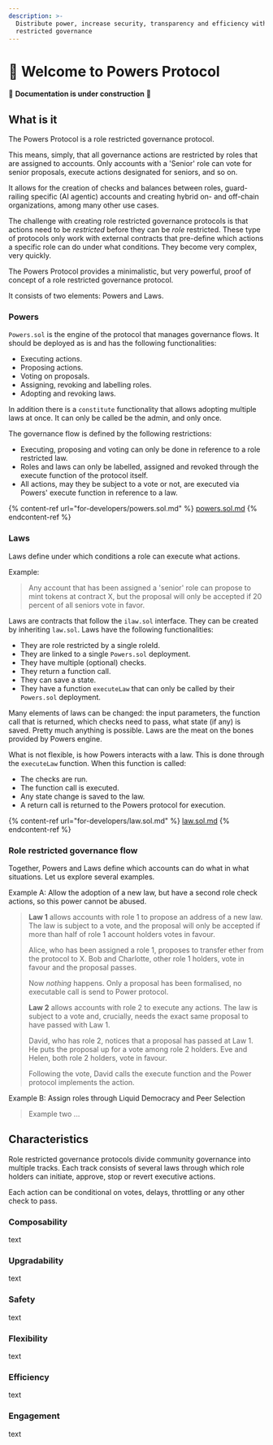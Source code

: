 ```yaml
---
description: >-
  Distribute power, increase security, transparency and efficiency with role
  restricted governance
---
```


# 💪 Welcome to Powers Protocol

🚧 **Documentation is under construction** 🚧

## What is it 

The Powers Protocol is a role restricted governance protocol.

This means, simply, that all governance actions are restricted by roles that are assigned to accounts. Only accounts with a 'Senior' role can vote for senior proposals, execute actions designated for seniors, and so on.

It allows for the creation of checks and balances between roles, guard-railing specific (AI agentic) accounts and creating hybrid on- and off-chain organizations, among many other use cases.

The challenge with creating role restricted governance protocols is that actions need to be _restricted_ before they can be _role_ restricted. These type of protocols only work with external contracts that pre-define which actions a specific role can do under what conditions. They become very complex, very quickly.

The Powers Protocol provides a minimalistic, but very powerful, proof of concept of a role restricted governance protocol.

It consists of two elements: Powers and Laws.

### Powers

`Powers.sol` is the engine of the protocol that manages governance flows. It should be deployed as is and has the following functionalities:

* Executing actions.
* Proposing actions.
* Voting on proposals.
* Assigning, revoking and labelling roles.
* Adopting and revoking laws.

In addition there is a `constitute` functionality that allows adopting multiple laws at once. It can only be called be the admin, and only once.

The governance flow is defined by the following restrictions:

* Executing, proposing and voting can only be done in reference to a role restricted law. 
* Roles and laws can only be labelled, assigned and revoked through the execute function of the protocol itself.
* All actions, may they be subject to a vote or not, are executed via Powers' execute function in reference to a law.

{% content-ref url="for-developers/powers.sol.md" %}
[powers.sol.md](for-developers/powers.sol.md)
{% endcontent-ref %}

### Laws

Laws define under which conditions a role can execute what actions.

Example:

> Any account that has been assigned a 'senior' role can propose to mint tokens at contract X, but the proposal will only be accepted if 20 percent of all seniors vote in favor.

Laws are contracts that follow the `ilaw.sol` interface. They can be created by inheriting `law.sol`. Laws have the following functionalities:

* They are role restricted by a single roleId.
* They are linked to a single `Powers.sol` deployment.
* They have multiple (optional) checks.
* They return a function call.
* They can save a state.
* They have a function `executeLaw` that can only be called by their `Powers.sol` deployment.

Many elements of laws can be changed: the input parameters, the function call that is returned, which checks need to pass, what state (if any) is saved. Pretty much anything is possible. Laws are the meat on the bones provided by Powers engine.

What is not flexible, is how Powers interacts with a law. This is done through the `executeLaw` function. When this function is called:

* The checks are run.
* The function call is executed.
* Any state change is saved to the law.
* A return call is returned to the Powers protocol for execution.

{% content-ref url="for-developers/law.sol.md" %}
[law.sol.md](for-developers/law.sol.md)
{% endcontent-ref %}

### Role restricted governance flow

Together, Powers and Laws define which accounts can do what in what situations. Let us explore several examples.

Example A: Allow the adoption of a new law, but have a second role check actions, so this power cannot be abused.   
> **Law 1** allows accounts with role 1 to propose an address of a new law. The law is subject to a vote, and the proposal will only be accepted if more than half of role 1 account holders votes in favour.
> 
> Alice, who has been assigned a role 1, proposes to transfer ether from the protocol to X. Bob and Charlotte, other role 1 holders, vote in favour and the proposal passes. 
> 
> Now *nothing* happens. Only a proposal has been formalised, no executable call is send to Power protocol. 
>
> **Law 2** allows accounts with role 2 to execute any actions. The law is subject to a vote and, crucially, needs the exact same proposal to have passed with Law 1. 
> 
> David, who has role 2, notices that a proposal has passed at Law 1. He puts the proposal up for a vote among role 2 holders. Eve and Helen, both role 2 holders, vote in favour. 
> 
> Following the vote, David calls the execute function and the Power protocol implements the action.   

Example B: Assign roles through Liquid Democracy and Peer Selection 
> Example two ...


## Characteristics

Role restricted governance protocols divide community governance into multiple tracks. Each track consists of several laws through which role holders can initiate, approve, stop or revert executive actions.

Each action can be conditional on votes, delays, throttling or any other check to pass.

### Composability

text

### Upgradability

text

### Safety

text

### Flexibility

text

### Efficiency

text

### Engagement

text
